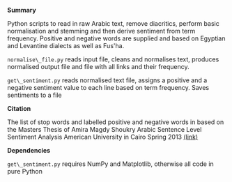**Summary**

Python scripts to read in raw Arabic text, remove diacritics, perform basic normalisation and stemming and then derive sentiment from term frequency. Positive and negative words are supplied and based on Egyptian and Levantine dialects as well as Fus'ha.

`normalise\_file.py` reads input file, cleans and normalises text, produces normalised output file and file with all links and their frequency.

`get\_sentiment.py` reads normalised text file, assigns a positive and a negative sentiment value to each line based on term frequency. Saves sentiments to a file

**Citation**

The list of stop words and labelled positive and negative words in based on the Masters Thesis of Amira Magdy Shoukry
Arabic Sentence Level Sentiment Analysis
American University in Cairo
Spring 2013
[(link)](https://dar.aucegypt.edu/handle/10526/3536)

**Dependencies**

`get\_sentiment.py` requires NumPy and Matplotlib, otherwise all code in pure Python
